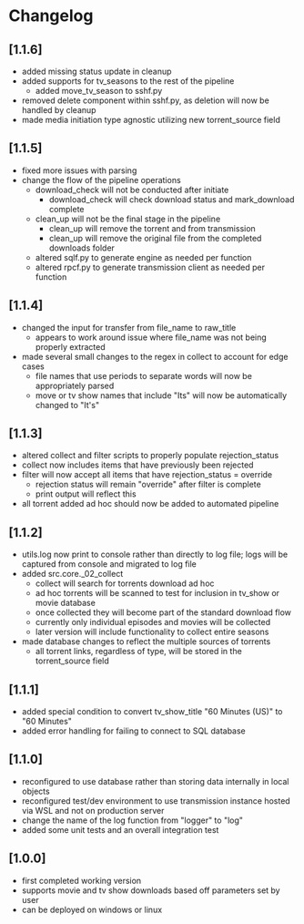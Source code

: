 # Changelog

## [1.1.6]
- added missing status update in cleanup
- added supports for tv_seasons to the rest of the pipeline
  - added move_tv_season to sshf.py
- removed delete component within sshf.py, as deletion will now be handled by cleanup
- made media initiation type agnostic utilizing new torrent_source field

## [1.1.5]
- fixed more issues with parsing
- change the flow of the pipeline operations
  - download_check will not be conducted after initiate
    - download_check will check download status and mark_download complete
  - clean_up will not be the final stage in the pipeline
    - clean_up will remove the torrent and from transmission
    - clean_up will remove the original file from the completed downloads folder
  - altered sqlf.py to generate engine as needed per function
  - altered rpcf.py to generate transmission client as needed per function

## [1.1.4]
- changed the input for transfer from file_name to raw_title
  - appears to work around issue where file_name was not being properly extracted
- made several small changes to the regex in collect to account for edge cases
  - file names that use periods to separate words will now be appropriately parsed
  - move or tv show names that include "Its" will now be automatically changed to "It's"

## [1.1.3]
- altered collect and filter scripts to properly populate rejection_status
- collect now includes items that have previously been rejected
- filter will now accept all items that have rejection_status = override
  - rejection status will remain "override" after filter is complete
  - print output will reflect this
- all torrent added ad hoc should now be added to automated pipeline

## [1.1.2]
- utils.log now print to console rather than directly to log file; logs will be captured from console and migrated to log file
- added src.core._02_collect
  - collect will search for torrents download ad hoc
  - ad hoc torrents will be scanned to test for inclusion in tv_show or movie database
  - once collected they will become part of the standard download flow
  - currently only individual episodes and movies will be collected
  - later version will include functionality to collect entire seasons
- made database changes to reflect the multiple sources of torrents
  - all torrent links, regardless of type, will be stored in the torrent_source field

## [1.1.1]
- added special condition to convert tv_show_title "60 Minutes (US)" to "60 Minutes"
- added error handling for failing to connect to SQL database

## [1.1.0]
- reconfigured to use database rather than storing data internally in local objects
- reconfigured test/dev environment to use transmission instance hosted via WSL and not on production server
- change the name of the log function from "logger" to "log"
- added some unit tests and an overall integration test

## [1.0.0]
- first completed working version
- supports movie and tv show downloads based off parameters set by user
- can be deployed on windows or linux
